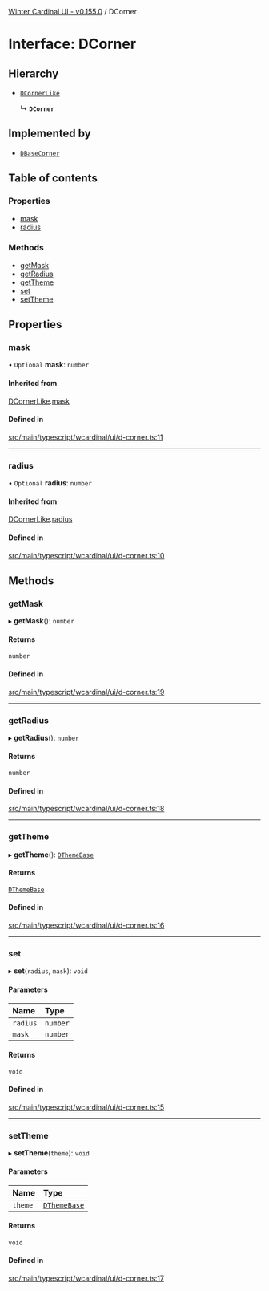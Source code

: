 [Winter Cardinal UI - v0.155.0](../index.md) / DCorner

# Interface: DCorner

## Hierarchy

- [`DCornerLike`](DCornerLike.md)

  ↳ **`DCorner`**

## Implemented by

- [`DBaseCorner`](../classes/DBaseCorner.md)

## Table of contents

### Properties

- [mask](DCorner.md#mask)
- [radius](DCorner.md#radius)

### Methods

- [getMask](DCorner.md#getmask)
- [getRadius](DCorner.md#getradius)
- [getTheme](DCorner.md#gettheme)
- [set](DCorner.md#set)
- [setTheme](DCorner.md#settheme)

## Properties

### mask

• `Optional` **mask**: `number`

#### Inherited from

[DCornerLike](DCornerLike.md).[mask](DCornerLike.md#mask)

#### Defined in

[src/main/typescript/wcardinal/ui/d-corner.ts:11](https://github.com/winter-cardinal/winter-cardinal-ui/blob/v0.155.0/src/main/typescript/wcardinal/ui/d-corner.ts#L11)

___

### radius

• `Optional` **radius**: `number`

#### Inherited from

[DCornerLike](DCornerLike.md).[radius](DCornerLike.md#radius)

#### Defined in

[src/main/typescript/wcardinal/ui/d-corner.ts:10](https://github.com/winter-cardinal/winter-cardinal-ui/blob/v0.155.0/src/main/typescript/wcardinal/ui/d-corner.ts#L10)

## Methods

### getMask

▸ **getMask**(): `number`

#### Returns

`number`

#### Defined in

[src/main/typescript/wcardinal/ui/d-corner.ts:19](https://github.com/winter-cardinal/winter-cardinal-ui/blob/v0.155.0/src/main/typescript/wcardinal/ui/d-corner.ts#L19)

___

### getRadius

▸ **getRadius**(): `number`

#### Returns

`number`

#### Defined in

[src/main/typescript/wcardinal/ui/d-corner.ts:18](https://github.com/winter-cardinal/winter-cardinal-ui/blob/v0.155.0/src/main/typescript/wcardinal/ui/d-corner.ts#L18)

___

### getTheme

▸ **getTheme**(): [`DThemeBase`](DThemeBase.md)

#### Returns

[`DThemeBase`](DThemeBase.md)

#### Defined in

[src/main/typescript/wcardinal/ui/d-corner.ts:16](https://github.com/winter-cardinal/winter-cardinal-ui/blob/v0.155.0/src/main/typescript/wcardinal/ui/d-corner.ts#L16)

___

### set

▸ **set**(`radius`, `mask`): `void`

#### Parameters

| Name | Type |
| :------ | :------ |
| `radius` | `number` |
| `mask` | `number` |

#### Returns

`void`

#### Defined in

[src/main/typescript/wcardinal/ui/d-corner.ts:15](https://github.com/winter-cardinal/winter-cardinal-ui/blob/v0.155.0/src/main/typescript/wcardinal/ui/d-corner.ts#L15)

___

### setTheme

▸ **setTheme**(`theme`): `void`

#### Parameters

| Name | Type |
| :------ | :------ |
| `theme` | [`DThemeBase`](DThemeBase.md) |

#### Returns

`void`

#### Defined in

[src/main/typescript/wcardinal/ui/d-corner.ts:17](https://github.com/winter-cardinal/winter-cardinal-ui/blob/v0.155.0/src/main/typescript/wcardinal/ui/d-corner.ts#L17)
